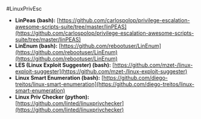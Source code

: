 #LinuxPrivEsc 
-   **LinPeas (bash):** [https://github.com/carlospolop/privilege-escalation-awesome-scripts-suite/tree/master/linPEAS](https://github.com/carlospolop/privilege-escalation-awesome-scripts-suite/tree/master/linPEAS)
-   **LinEnum (bash):** [https://github.com/rebootuser/LinEnum](https://github.com/rebootuser/LinEnum)(https://github.com/rebootuser/LinEnum)
-   **LES (Linux Exploit Suggester) (bash):** [https://github.com/mzet-/linux-exploit-suggester](https://github.com/mzet-/linux-exploit-suggester)
-   **Linux Smart Enumeration (bash):** [https://github.com/diego-treitos/linux-smart-enumeration](https://github.com/diego-treitos/linux-smart-enumeration)
-   **Linux Priv Checker (python):** [https://github.com/linted/linuxprivchecker](https://github.com/linted/linuxprivchecker) 